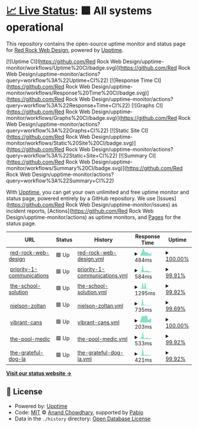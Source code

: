 # [📈 Live Status](https://demo.upptime.js.org): <!--live status--> **🟩 All systems operational**

This repository contains the open-source uptime monitor and status page for [Red Rock Web Design](https://demo.upptime.js.org), powered by [Upptime](https://github.com/upptime/upptime).

[![Uptime CI](https://github.com/Red Rock Web Design/upptime-monitor/workflows/Uptime%20CI/badge.svg)](https://github.com/Red Rock Web Design/upptime-monitor/actions?query=workflow%3A%22Uptime+CI%22)
[![Response Time CI](https://github.com/Red Rock Web Design/upptime-monitor/workflows/Response%20Time%20CI/badge.svg)](https://github.com/Red Rock Web Design/upptime-monitor/actions?query=workflow%3A%22Response+Time+CI%22)
[![Graphs CI](https://github.com/Red Rock Web Design/upptime-monitor/workflows/Graphs%20CI/badge.svg)](https://github.com/Red Rock Web Design/upptime-monitor/actions?query=workflow%3A%22Graphs+CI%22)
[![Static Site CI](https://github.com/Red Rock Web Design/upptime-monitor/workflows/Static%20Site%20CI/badge.svg)](https://github.com/Red Rock Web Design/upptime-monitor/actions?query=workflow%3A%22Static+Site+CI%22)
[![Summary CI](https://github.com/Red Rock Web Design/upptime-monitor/workflows/Summary%20CI/badge.svg)](https://github.com/Red Rock Web Design/upptime-monitor/actions?query=workflow%3A%22Summary+CI%22)

With [Upptime](https://upptime.js.org), you can get your own unlimited and free uptime monitor and status page, powered entirely by a GitHub repository. We use [Issues](https://github.com/Red Rock Web Design/upptime-monitor/issues) as incident reports, [Actions](https://github.com/Red Rock Web Design/upptime-monitor/actions) as uptime monitors, and [Pages](https://demo.upptime.js.org) for the status page.

<!--start: status pages-->
<!-- This summary is generated by Upptime (https://github.com/upptime/upptime) -->
<!-- Do not edit this manually, your changes will be overwritten -->
<!-- prettier-ignore -->
| URL | Status | History | Response Time | Uptime |
| --- | ------ | ------- | ------------- | ------ |
| <img alt="" src="https://icons.duckduckgo.com/ip3/www.redrockwebdesign.com.ico" height="13"> [red-rock-web-design](https://www.redrockwebdesign.com) | 🟩 Up | [red-rock-web-design.yml](https://github.com/Red-Rock-Web-Design/upptime-monitor/commits/HEAD/history/red-rock-web-design.yml) | <details><summary><img alt="Response time graph" src="./graphs/red-rock-web-design/response-time-week.png" height="20"> 484ms</summary><br><a href="https://Red-Rock-Web-Design.github.io/upptime-monitor/history/red-rock-web-design"><img alt="Response time 414" src="https://img.shields.io/endpoint?url=https%3A%2F%2Fraw.githubusercontent.com%2FRed-Rock-Web-Design%2Fupptime-monitor%2FHEAD%2Fapi%2Fred-rock-web-design%2Fresponse-time.json"></a><br><a href="https://Red-Rock-Web-Design.github.io/upptime-monitor/history/red-rock-web-design"><img alt="24-hour response time 479" src="https://img.shields.io/endpoint?url=https%3A%2F%2Fraw.githubusercontent.com%2FRed-Rock-Web-Design%2Fupptime-monitor%2FHEAD%2Fapi%2Fred-rock-web-design%2Fresponse-time-day.json"></a><br><a href="https://Red-Rock-Web-Design.github.io/upptime-monitor/history/red-rock-web-design"><img alt="7-day response time 484" src="https://img.shields.io/endpoint?url=https%3A%2F%2Fraw.githubusercontent.com%2FRed-Rock-Web-Design%2Fupptime-monitor%2FHEAD%2Fapi%2Fred-rock-web-design%2Fresponse-time-week.json"></a><br><a href="https://Red-Rock-Web-Design.github.io/upptime-monitor/history/red-rock-web-design"><img alt="30-day response time 437" src="https://img.shields.io/endpoint?url=https%3A%2F%2Fraw.githubusercontent.com%2FRed-Rock-Web-Design%2Fupptime-monitor%2FHEAD%2Fapi%2Fred-rock-web-design%2Fresponse-time-month.json"></a><br><a href="https://Red-Rock-Web-Design.github.io/upptime-monitor/history/red-rock-web-design"><img alt="1-year response time 414" src="https://img.shields.io/endpoint?url=https%3A%2F%2Fraw.githubusercontent.com%2FRed-Rock-Web-Design%2Fupptime-monitor%2FHEAD%2Fapi%2Fred-rock-web-design%2Fresponse-time-year.json"></a></details> | <details><summary><a href="https://Red-Rock-Web-Design.github.io/upptime-monitor/history/red-rock-web-design">100.00%</a></summary><a href="https://Red-Rock-Web-Design.github.io/upptime-monitor/history/red-rock-web-design"><img alt="All-time uptime 99.99%" src="https://img.shields.io/endpoint?url=https%3A%2F%2Fraw.githubusercontent.com%2FRed-Rock-Web-Design%2Fupptime-monitor%2FHEAD%2Fapi%2Fred-rock-web-design%2Fuptime.json"></a><br><a href="https://Red-Rock-Web-Design.github.io/upptime-monitor/history/red-rock-web-design"><img alt="24-hour uptime 100.00%" src="https://img.shields.io/endpoint?url=https%3A%2F%2Fraw.githubusercontent.com%2FRed-Rock-Web-Design%2Fupptime-monitor%2FHEAD%2Fapi%2Fred-rock-web-design%2Fuptime-day.json"></a><br><a href="https://Red-Rock-Web-Design.github.io/upptime-monitor/history/red-rock-web-design"><img alt="7-day uptime 100.00%" src="https://img.shields.io/endpoint?url=https%3A%2F%2Fraw.githubusercontent.com%2FRed-Rock-Web-Design%2Fupptime-monitor%2FHEAD%2Fapi%2Fred-rock-web-design%2Fuptime-week.json"></a><br><a href="https://Red-Rock-Web-Design.github.io/upptime-monitor/history/red-rock-web-design"><img alt="30-day uptime 100.00%" src="https://img.shields.io/endpoint?url=https%3A%2F%2Fraw.githubusercontent.com%2FRed-Rock-Web-Design%2Fupptime-monitor%2FHEAD%2Fapi%2Fred-rock-web-design%2Fuptime-month.json"></a><br><a href="https://Red-Rock-Web-Design.github.io/upptime-monitor/history/red-rock-web-design"><img alt="1-year uptime 99.99%" src="https://img.shields.io/endpoint?url=https%3A%2F%2Fraw.githubusercontent.com%2FRed-Rock-Web-Design%2Fupptime-monitor%2FHEAD%2Fapi%2Fred-rock-web-design%2Fuptime-year.json"></a></details>
| <img alt="" src="https://icons.duckduckgo.com/ip3/www.priority1communications.com.ico" height="13"> [priority-1-communications](https://www.priority1communications.com) | 🟩 Up | [priority-1-communications.yml](https://github.com/Red-Rock-Web-Design/upptime-monitor/commits/HEAD/history/priority-1-communications.yml) | <details><summary><img alt="Response time graph" src="./graphs/priority-1-communications/response-time-week.png" height="20"> 584ms</summary><br><a href="https://Red-Rock-Web-Design.github.io/upptime-monitor/history/priority-1-communications"><img alt="Response time 367" src="https://img.shields.io/endpoint?url=https%3A%2F%2Fraw.githubusercontent.com%2FRed-Rock-Web-Design%2Fupptime-monitor%2FHEAD%2Fapi%2Fpriority-1-communications%2Fresponse-time.json"></a><br><a href="https://Red-Rock-Web-Design.github.io/upptime-monitor/history/priority-1-communications"><img alt="24-hour response time 284" src="https://img.shields.io/endpoint?url=https%3A%2F%2Fraw.githubusercontent.com%2FRed-Rock-Web-Design%2Fupptime-monitor%2FHEAD%2Fapi%2Fpriority-1-communications%2Fresponse-time-day.json"></a><br><a href="https://Red-Rock-Web-Design.github.io/upptime-monitor/history/priority-1-communications"><img alt="7-day response time 584" src="https://img.shields.io/endpoint?url=https%3A%2F%2Fraw.githubusercontent.com%2FRed-Rock-Web-Design%2Fupptime-monitor%2FHEAD%2Fapi%2Fpriority-1-communications%2Fresponse-time-week.json"></a><br><a href="https://Red-Rock-Web-Design.github.io/upptime-monitor/history/priority-1-communications"><img alt="30-day response time 415" src="https://img.shields.io/endpoint?url=https%3A%2F%2Fraw.githubusercontent.com%2FRed-Rock-Web-Design%2Fupptime-monitor%2FHEAD%2Fapi%2Fpriority-1-communications%2Fresponse-time-month.json"></a><br><a href="https://Red-Rock-Web-Design.github.io/upptime-monitor/history/priority-1-communications"><img alt="1-year response time 367" src="https://img.shields.io/endpoint?url=https%3A%2F%2Fraw.githubusercontent.com%2FRed-Rock-Web-Design%2Fupptime-monitor%2FHEAD%2Fapi%2Fpriority-1-communications%2Fresponse-time-year.json"></a></details> | <details><summary><a href="https://Red-Rock-Web-Design.github.io/upptime-monitor/history/priority-1-communications">99.91%</a></summary><a href="https://Red-Rock-Web-Design.github.io/upptime-monitor/history/priority-1-communications"><img alt="All-time uptime 99.98%" src="https://img.shields.io/endpoint?url=https%3A%2F%2Fraw.githubusercontent.com%2FRed-Rock-Web-Design%2Fupptime-monitor%2FHEAD%2Fapi%2Fpriority-1-communications%2Fuptime.json"></a><br><a href="https://Red-Rock-Web-Design.github.io/upptime-monitor/history/priority-1-communications"><img alt="24-hour uptime 100.00%" src="https://img.shields.io/endpoint?url=https%3A%2F%2Fraw.githubusercontent.com%2FRed-Rock-Web-Design%2Fupptime-monitor%2FHEAD%2Fapi%2Fpriority-1-communications%2Fuptime-day.json"></a><br><a href="https://Red-Rock-Web-Design.github.io/upptime-monitor/history/priority-1-communications"><img alt="7-day uptime 99.91%" src="https://img.shields.io/endpoint?url=https%3A%2F%2Fraw.githubusercontent.com%2FRed-Rock-Web-Design%2Fupptime-monitor%2FHEAD%2Fapi%2Fpriority-1-communications%2Fuptime-week.json"></a><br><a href="https://Red-Rock-Web-Design.github.io/upptime-monitor/history/priority-1-communications"><img alt="30-day uptime 99.98%" src="https://img.shields.io/endpoint?url=https%3A%2F%2Fraw.githubusercontent.com%2FRed-Rock-Web-Design%2Fupptime-monitor%2FHEAD%2Fapi%2Fpriority-1-communications%2Fuptime-month.json"></a><br><a href="https://Red-Rock-Web-Design.github.io/upptime-monitor/history/priority-1-communications"><img alt="1-year uptime 99.98%" src="https://img.shields.io/endpoint?url=https%3A%2F%2Fraw.githubusercontent.com%2FRed-Rock-Web-Design%2Fupptime-monitor%2FHEAD%2Fapi%2Fpriority-1-communications%2Fuptime-year.json"></a></details>
| <img alt="" src="https://icons.duckduckgo.com/ip3/theschoolsolution.com.ico" height="13"> [the-school-solution](https://theschoolsolution.com) | 🟩 Up | [the-school-solution.yml](https://github.com/Red-Rock-Web-Design/upptime-monitor/commits/HEAD/history/the-school-solution.yml) | <details><summary><img alt="Response time graph" src="./graphs/the-school-solution/response-time-week.png" height="20"> 1295ms</summary><br><a href="https://Red-Rock-Web-Design.github.io/upptime-monitor/history/the-school-solution"><img alt="Response time 326" src="https://img.shields.io/endpoint?url=https%3A%2F%2Fraw.githubusercontent.com%2FRed-Rock-Web-Design%2Fupptime-monitor%2FHEAD%2Fapi%2Fthe-school-solution%2Fresponse-time.json"></a><br><a href="https://Red-Rock-Web-Design.github.io/upptime-monitor/history/the-school-solution"><img alt="24-hour response time 112" src="https://img.shields.io/endpoint?url=https%3A%2F%2Fraw.githubusercontent.com%2FRed-Rock-Web-Design%2Fupptime-monitor%2FHEAD%2Fapi%2Fthe-school-solution%2Fresponse-time-day.json"></a><br><a href="https://Red-Rock-Web-Design.github.io/upptime-monitor/history/the-school-solution"><img alt="7-day response time 1295" src="https://img.shields.io/endpoint?url=https%3A%2F%2Fraw.githubusercontent.com%2FRed-Rock-Web-Design%2Fupptime-monitor%2FHEAD%2Fapi%2Fthe-school-solution%2Fresponse-time-week.json"></a><br><a href="https://Red-Rock-Web-Design.github.io/upptime-monitor/history/the-school-solution"><img alt="30-day response time 499" src="https://img.shields.io/endpoint?url=https%3A%2F%2Fraw.githubusercontent.com%2FRed-Rock-Web-Design%2Fupptime-monitor%2FHEAD%2Fapi%2Fthe-school-solution%2Fresponse-time-month.json"></a><br><a href="https://Red-Rock-Web-Design.github.io/upptime-monitor/history/the-school-solution"><img alt="1-year response time 326" src="https://img.shields.io/endpoint?url=https%3A%2F%2Fraw.githubusercontent.com%2FRed-Rock-Web-Design%2Fupptime-monitor%2FHEAD%2Fapi%2Fthe-school-solution%2Fresponse-time-year.json"></a></details> | <details><summary><a href="https://Red-Rock-Web-Design.github.io/upptime-monitor/history/the-school-solution">99.92%</a></summary><a href="https://Red-Rock-Web-Design.github.io/upptime-monitor/history/the-school-solution"><img alt="All-time uptime 99.99%" src="https://img.shields.io/endpoint?url=https%3A%2F%2Fraw.githubusercontent.com%2FRed-Rock-Web-Design%2Fupptime-monitor%2FHEAD%2Fapi%2Fthe-school-solution%2Fuptime.json"></a><br><a href="https://Red-Rock-Web-Design.github.io/upptime-monitor/history/the-school-solution"><img alt="24-hour uptime 100.00%" src="https://img.shields.io/endpoint?url=https%3A%2F%2Fraw.githubusercontent.com%2FRed-Rock-Web-Design%2Fupptime-monitor%2FHEAD%2Fapi%2Fthe-school-solution%2Fuptime-day.json"></a><br><a href="https://Red-Rock-Web-Design.github.io/upptime-monitor/history/the-school-solution"><img alt="7-day uptime 99.92%" src="https://img.shields.io/endpoint?url=https%3A%2F%2Fraw.githubusercontent.com%2FRed-Rock-Web-Design%2Fupptime-monitor%2FHEAD%2Fapi%2Fthe-school-solution%2Fuptime-week.json"></a><br><a href="https://Red-Rock-Web-Design.github.io/upptime-monitor/history/the-school-solution"><img alt="30-day uptime 99.98%" src="https://img.shields.io/endpoint?url=https%3A%2F%2Fraw.githubusercontent.com%2FRed-Rock-Web-Design%2Fupptime-monitor%2FHEAD%2Fapi%2Fthe-school-solution%2Fuptime-month.json"></a><br><a href="https://Red-Rock-Web-Design.github.io/upptime-monitor/history/the-school-solution"><img alt="1-year uptime 99.99%" src="https://img.shields.io/endpoint?url=https%3A%2F%2Fraw.githubusercontent.com%2FRed-Rock-Web-Design%2Fupptime-monitor%2FHEAD%2Fapi%2Fthe-school-solution%2Fuptime-year.json"></a></details>
| <img alt="" src="https://icons.duckduckgo.com/ip3/nielsonzoltan.com.ico" height="13"> [nielson-zoltan](https://nielsonzoltan.com) | 🟩 Up | [nielson-zoltan.yml](https://github.com/Red-Rock-Web-Design/upptime-monitor/commits/HEAD/history/nielson-zoltan.yml) | <details><summary><img alt="Response time graph" src="./graphs/nielson-zoltan/response-time-week.png" height="20"> 735ms</summary><br><a href="https://Red-Rock-Web-Design.github.io/upptime-monitor/history/nielson-zoltan"><img alt="Response time 273" src="https://img.shields.io/endpoint?url=https%3A%2F%2Fraw.githubusercontent.com%2FRed-Rock-Web-Design%2Fupptime-monitor%2FHEAD%2Fapi%2Fnielson-zoltan%2Fresponse-time.json"></a><br><a href="https://Red-Rock-Web-Design.github.io/upptime-monitor/history/nielson-zoltan"><img alt="24-hour response time 342" src="https://img.shields.io/endpoint?url=https%3A%2F%2Fraw.githubusercontent.com%2FRed-Rock-Web-Design%2Fupptime-monitor%2FHEAD%2Fapi%2Fnielson-zoltan%2Fresponse-time-day.json"></a><br><a href="https://Red-Rock-Web-Design.github.io/upptime-monitor/history/nielson-zoltan"><img alt="7-day response time 735" src="https://img.shields.io/endpoint?url=https%3A%2F%2Fraw.githubusercontent.com%2FRed-Rock-Web-Design%2Fupptime-monitor%2FHEAD%2Fapi%2Fnielson-zoltan%2Fresponse-time-week.json"></a><br><a href="https://Red-Rock-Web-Design.github.io/upptime-monitor/history/nielson-zoltan"><img alt="30-day response time 336" src="https://img.shields.io/endpoint?url=https%3A%2F%2Fraw.githubusercontent.com%2FRed-Rock-Web-Design%2Fupptime-monitor%2FHEAD%2Fapi%2Fnielson-zoltan%2Fresponse-time-month.json"></a><br><a href="https://Red-Rock-Web-Design.github.io/upptime-monitor/history/nielson-zoltan"><img alt="1-year response time 273" src="https://img.shields.io/endpoint?url=https%3A%2F%2Fraw.githubusercontent.com%2FRed-Rock-Web-Design%2Fupptime-monitor%2FHEAD%2Fapi%2Fnielson-zoltan%2Fresponse-time-year.json"></a></details> | <details><summary><a href="https://Red-Rock-Web-Design.github.io/upptime-monitor/history/nielson-zoltan">99.69%</a></summary><a href="https://Red-Rock-Web-Design.github.io/upptime-monitor/history/nielson-zoltan"><img alt="All-time uptime 99.75%" src="https://img.shields.io/endpoint?url=https%3A%2F%2Fraw.githubusercontent.com%2FRed-Rock-Web-Design%2Fupptime-monitor%2FHEAD%2Fapi%2Fnielson-zoltan%2Fuptime.json"></a><br><a href="https://Red-Rock-Web-Design.github.io/upptime-monitor/history/nielson-zoltan"><img alt="24-hour uptime 100.00%" src="https://img.shields.io/endpoint?url=https%3A%2F%2Fraw.githubusercontent.com%2FRed-Rock-Web-Design%2Fupptime-monitor%2FHEAD%2Fapi%2Fnielson-zoltan%2Fuptime-day.json"></a><br><a href="https://Red-Rock-Web-Design.github.io/upptime-monitor/history/nielson-zoltan"><img alt="7-day uptime 99.69%" src="https://img.shields.io/endpoint?url=https%3A%2F%2Fraw.githubusercontent.com%2FRed-Rock-Web-Design%2Fupptime-monitor%2FHEAD%2Fapi%2Fnielson-zoltan%2Fuptime-week.json"></a><br><a href="https://Red-Rock-Web-Design.github.io/upptime-monitor/history/nielson-zoltan"><img alt="30-day uptime 99.65%" src="https://img.shields.io/endpoint?url=https%3A%2F%2Fraw.githubusercontent.com%2FRed-Rock-Web-Design%2Fupptime-monitor%2FHEAD%2Fapi%2Fnielson-zoltan%2Fuptime-month.json"></a><br><a href="https://Red-Rock-Web-Design.github.io/upptime-monitor/history/nielson-zoltan"><img alt="1-year uptime 99.75%" src="https://img.shields.io/endpoint?url=https%3A%2F%2Fraw.githubusercontent.com%2FRed-Rock-Web-Design%2Fupptime-monitor%2FHEAD%2Fapi%2Fnielson-zoltan%2Fuptime-year.json"></a></details>
| <img alt="" src="https://icons.duckduckgo.com/ip3/vibrantcans.com.ico" height="13"> [vibrant-cans](https://vibrantcans.com) | 🟩 Up | [vibrant-cans.yml](https://github.com/Red-Rock-Web-Design/upptime-monitor/commits/HEAD/history/vibrant-cans.yml) | <details><summary><img alt="Response time graph" src="./graphs/vibrant-cans/response-time-week.png" height="20"> 203ms</summary><br><a href="https://Red-Rock-Web-Design.github.io/upptime-monitor/history/vibrant-cans"><img alt="Response time 207" src="https://img.shields.io/endpoint?url=https%3A%2F%2Fraw.githubusercontent.com%2FRed-Rock-Web-Design%2Fupptime-monitor%2FHEAD%2Fapi%2Fvibrant-cans%2Fresponse-time.json"></a><br><a href="https://Red-Rock-Web-Design.github.io/upptime-monitor/history/vibrant-cans"><img alt="24-hour response time 156" src="https://img.shields.io/endpoint?url=https%3A%2F%2Fraw.githubusercontent.com%2FRed-Rock-Web-Design%2Fupptime-monitor%2FHEAD%2Fapi%2Fvibrant-cans%2Fresponse-time-day.json"></a><br><a href="https://Red-Rock-Web-Design.github.io/upptime-monitor/history/vibrant-cans"><img alt="7-day response time 203" src="https://img.shields.io/endpoint?url=https%3A%2F%2Fraw.githubusercontent.com%2FRed-Rock-Web-Design%2Fupptime-monitor%2FHEAD%2Fapi%2Fvibrant-cans%2Fresponse-time-week.json"></a><br><a href="https://Red-Rock-Web-Design.github.io/upptime-monitor/history/vibrant-cans"><img alt="30-day response time 204" src="https://img.shields.io/endpoint?url=https%3A%2F%2Fraw.githubusercontent.com%2FRed-Rock-Web-Design%2Fupptime-monitor%2FHEAD%2Fapi%2Fvibrant-cans%2Fresponse-time-month.json"></a><br><a href="https://Red-Rock-Web-Design.github.io/upptime-monitor/history/vibrant-cans"><img alt="1-year response time 207" src="https://img.shields.io/endpoint?url=https%3A%2F%2Fraw.githubusercontent.com%2FRed-Rock-Web-Design%2Fupptime-monitor%2FHEAD%2Fapi%2Fvibrant-cans%2Fresponse-time-year.json"></a></details> | <details><summary><a href="https://Red-Rock-Web-Design.github.io/upptime-monitor/history/vibrant-cans">100.00%</a></summary><a href="https://Red-Rock-Web-Design.github.io/upptime-monitor/history/vibrant-cans"><img alt="All-time uptime 99.99%" src="https://img.shields.io/endpoint?url=https%3A%2F%2Fraw.githubusercontent.com%2FRed-Rock-Web-Design%2Fupptime-monitor%2FHEAD%2Fapi%2Fvibrant-cans%2Fuptime.json"></a><br><a href="https://Red-Rock-Web-Design.github.io/upptime-monitor/history/vibrant-cans"><img alt="24-hour uptime 100.00%" src="https://img.shields.io/endpoint?url=https%3A%2F%2Fraw.githubusercontent.com%2FRed-Rock-Web-Design%2Fupptime-monitor%2FHEAD%2Fapi%2Fvibrant-cans%2Fuptime-day.json"></a><br><a href="https://Red-Rock-Web-Design.github.io/upptime-monitor/history/vibrant-cans"><img alt="7-day uptime 100.00%" src="https://img.shields.io/endpoint?url=https%3A%2F%2Fraw.githubusercontent.com%2FRed-Rock-Web-Design%2Fupptime-monitor%2FHEAD%2Fapi%2Fvibrant-cans%2Fuptime-week.json"></a><br><a href="https://Red-Rock-Web-Design.github.io/upptime-monitor/history/vibrant-cans"><img alt="30-day uptime 100.00%" src="https://img.shields.io/endpoint?url=https%3A%2F%2Fraw.githubusercontent.com%2FRed-Rock-Web-Design%2Fupptime-monitor%2FHEAD%2Fapi%2Fvibrant-cans%2Fuptime-month.json"></a><br><a href="https://Red-Rock-Web-Design.github.io/upptime-monitor/history/vibrant-cans"><img alt="1-year uptime 99.99%" src="https://img.shields.io/endpoint?url=https%3A%2F%2Fraw.githubusercontent.com%2FRed-Rock-Web-Design%2Fupptime-monitor%2FHEAD%2Fapi%2Fvibrant-cans%2Fuptime-year.json"></a></details>
| <img alt="" src="https://icons.duckduckgo.com/ip3/thepoolmedic.org.ico" height="13"> [the-pool-medic](https://thepoolmedic.org) | 🟩 Up | [the-pool-medic.yml](https://github.com/Red-Rock-Web-Design/upptime-monitor/commits/HEAD/history/the-pool-medic.yml) | <details><summary><img alt="Response time graph" src="./graphs/the-pool-medic/response-time-week.png" height="20"> 533ms</summary><br><a href="https://Red-Rock-Web-Design.github.io/upptime-monitor/history/the-pool-medic"><img alt="Response time 394" src="https://img.shields.io/endpoint?url=https%3A%2F%2Fraw.githubusercontent.com%2FRed-Rock-Web-Design%2Fupptime-monitor%2FHEAD%2Fapi%2Fthe-pool-medic%2Fresponse-time.json"></a><br><a href="https://Red-Rock-Web-Design.github.io/upptime-monitor/history/the-pool-medic"><img alt="24-hour response time 274" src="https://img.shields.io/endpoint?url=https%3A%2F%2Fraw.githubusercontent.com%2FRed-Rock-Web-Design%2Fupptime-monitor%2FHEAD%2Fapi%2Fthe-pool-medic%2Fresponse-time-day.json"></a><br><a href="https://Red-Rock-Web-Design.github.io/upptime-monitor/history/the-pool-medic"><img alt="7-day response time 533" src="https://img.shields.io/endpoint?url=https%3A%2F%2Fraw.githubusercontent.com%2FRed-Rock-Web-Design%2Fupptime-monitor%2FHEAD%2Fapi%2Fthe-pool-medic%2Fresponse-time-week.json"></a><br><a href="https://Red-Rock-Web-Design.github.io/upptime-monitor/history/the-pool-medic"><img alt="30-day response time 566" src="https://img.shields.io/endpoint?url=https%3A%2F%2Fraw.githubusercontent.com%2FRed-Rock-Web-Design%2Fupptime-monitor%2FHEAD%2Fapi%2Fthe-pool-medic%2Fresponse-time-month.json"></a><br><a href="https://Red-Rock-Web-Design.github.io/upptime-monitor/history/the-pool-medic"><img alt="1-year response time 394" src="https://img.shields.io/endpoint?url=https%3A%2F%2Fraw.githubusercontent.com%2FRed-Rock-Web-Design%2Fupptime-monitor%2FHEAD%2Fapi%2Fthe-pool-medic%2Fresponse-time-year.json"></a></details> | <details><summary><a href="https://Red-Rock-Web-Design.github.io/upptime-monitor/history/the-pool-medic">99.92%</a></summary><a href="https://Red-Rock-Web-Design.github.io/upptime-monitor/history/the-pool-medic"><img alt="All-time uptime 99.99%" src="https://img.shields.io/endpoint?url=https%3A%2F%2Fraw.githubusercontent.com%2FRed-Rock-Web-Design%2Fupptime-monitor%2FHEAD%2Fapi%2Fthe-pool-medic%2Fuptime.json"></a><br><a href="https://Red-Rock-Web-Design.github.io/upptime-monitor/history/the-pool-medic"><img alt="24-hour uptime 100.00%" src="https://img.shields.io/endpoint?url=https%3A%2F%2Fraw.githubusercontent.com%2FRed-Rock-Web-Design%2Fupptime-monitor%2FHEAD%2Fapi%2Fthe-pool-medic%2Fuptime-day.json"></a><br><a href="https://Red-Rock-Web-Design.github.io/upptime-monitor/history/the-pool-medic"><img alt="7-day uptime 99.92%" src="https://img.shields.io/endpoint?url=https%3A%2F%2Fraw.githubusercontent.com%2FRed-Rock-Web-Design%2Fupptime-monitor%2FHEAD%2Fapi%2Fthe-pool-medic%2Fuptime-week.json"></a><br><a href="https://Red-Rock-Web-Design.github.io/upptime-monitor/history/the-pool-medic"><img alt="30-day uptime 99.98%" src="https://img.shields.io/endpoint?url=https%3A%2F%2Fraw.githubusercontent.com%2FRed-Rock-Web-Design%2Fupptime-monitor%2FHEAD%2Fapi%2Fthe-pool-medic%2Fuptime-month.json"></a><br><a href="https://Red-Rock-Web-Design.github.io/upptime-monitor/history/the-pool-medic"><img alt="1-year uptime 99.99%" src="https://img.shields.io/endpoint?url=https%3A%2F%2Fraw.githubusercontent.com%2FRed-Rock-Web-Design%2Fupptime-monitor%2FHEAD%2Fapi%2Fthe-pool-medic%2Fuptime-year.json"></a></details>
| <img alt="" src="https://icons.duckduckgo.com/ip3/thegratefuldogla.com.ico" height="13"> [the-grateful-dog-la](https://thegratefuldogla.com) | 🟩 Up | [the-grateful-dog-la.yml](https://github.com/Red-Rock-Web-Design/upptime-monitor/commits/HEAD/history/the-grateful-dog-la.yml) | <details><summary><img alt="Response time graph" src="./graphs/the-grateful-dog-la/response-time-week.png" height="20"> 421ms</summary><br><a href="https://Red-Rock-Web-Design.github.io/upptime-monitor/history/the-grateful-dog-la"><img alt="Response time 270" src="https://img.shields.io/endpoint?url=https%3A%2F%2Fraw.githubusercontent.com%2FRed-Rock-Web-Design%2Fupptime-monitor%2FHEAD%2Fapi%2Fthe-grateful-dog-la%2Fresponse-time.json"></a><br><a href="https://Red-Rock-Web-Design.github.io/upptime-monitor/history/the-grateful-dog-la"><img alt="24-hour response time 153" src="https://img.shields.io/endpoint?url=https%3A%2F%2Fraw.githubusercontent.com%2FRed-Rock-Web-Design%2Fupptime-monitor%2FHEAD%2Fapi%2Fthe-grateful-dog-la%2Fresponse-time-day.json"></a><br><a href="https://Red-Rock-Web-Design.github.io/upptime-monitor/history/the-grateful-dog-la"><img alt="7-day response time 421" src="https://img.shields.io/endpoint?url=https%3A%2F%2Fraw.githubusercontent.com%2FRed-Rock-Web-Design%2Fupptime-monitor%2FHEAD%2Fapi%2Fthe-grateful-dog-la%2Fresponse-time-week.json"></a><br><a href="https://Red-Rock-Web-Design.github.io/upptime-monitor/history/the-grateful-dog-la"><img alt="30-day response time 317" src="https://img.shields.io/endpoint?url=https%3A%2F%2Fraw.githubusercontent.com%2FRed-Rock-Web-Design%2Fupptime-monitor%2FHEAD%2Fapi%2Fthe-grateful-dog-la%2Fresponse-time-month.json"></a><br><a href="https://Red-Rock-Web-Design.github.io/upptime-monitor/history/the-grateful-dog-la"><img alt="1-year response time 270" src="https://img.shields.io/endpoint?url=https%3A%2F%2Fraw.githubusercontent.com%2FRed-Rock-Web-Design%2Fupptime-monitor%2FHEAD%2Fapi%2Fthe-grateful-dog-la%2Fresponse-time-year.json"></a></details> | <details><summary><a href="https://Red-Rock-Web-Design.github.io/upptime-monitor/history/the-grateful-dog-la">99.92%</a></summary><a href="https://Red-Rock-Web-Design.github.io/upptime-monitor/history/the-grateful-dog-la"><img alt="All-time uptime 99.99%" src="https://img.shields.io/endpoint?url=https%3A%2F%2Fraw.githubusercontent.com%2FRed-Rock-Web-Design%2Fupptime-monitor%2FHEAD%2Fapi%2Fthe-grateful-dog-la%2Fuptime.json"></a><br><a href="https://Red-Rock-Web-Design.github.io/upptime-monitor/history/the-grateful-dog-la"><img alt="24-hour uptime 100.00%" src="https://img.shields.io/endpoint?url=https%3A%2F%2Fraw.githubusercontent.com%2FRed-Rock-Web-Design%2Fupptime-monitor%2FHEAD%2Fapi%2Fthe-grateful-dog-la%2Fuptime-day.json"></a><br><a href="https://Red-Rock-Web-Design.github.io/upptime-monitor/history/the-grateful-dog-la"><img alt="7-day uptime 99.92%" src="https://img.shields.io/endpoint?url=https%3A%2F%2Fraw.githubusercontent.com%2FRed-Rock-Web-Design%2Fupptime-monitor%2FHEAD%2Fapi%2Fthe-grateful-dog-la%2Fuptime-week.json"></a><br><a href="https://Red-Rock-Web-Design.github.io/upptime-monitor/history/the-grateful-dog-la"><img alt="30-day uptime 99.98%" src="https://img.shields.io/endpoint?url=https%3A%2F%2Fraw.githubusercontent.com%2FRed-Rock-Web-Design%2Fupptime-monitor%2FHEAD%2Fapi%2Fthe-grateful-dog-la%2Fuptime-month.json"></a><br><a href="https://Red-Rock-Web-Design.github.io/upptime-monitor/history/the-grateful-dog-la"><img alt="1-year uptime 99.99%" src="https://img.shields.io/endpoint?url=https%3A%2F%2Fraw.githubusercontent.com%2FRed-Rock-Web-Design%2Fupptime-monitor%2FHEAD%2Fapi%2Fthe-grateful-dog-la%2Fuptime-year.json"></a></details>

<!--end: status pages-->

[**Visit our status website →**](https://demo.upptime.js.org)

## 📄 License

- Powered by: [Upptime](https://github.com/upptime/upptime)
- Code: [MIT](./LICENSE) © [Anand Chowdhary](https://anandchowdhary.com), supported by [Pabio](https://pabio.com)
- Data in the `./history` directory: [Open Database License](https://opendatacommons.org/licenses/odbl/1-0/)
